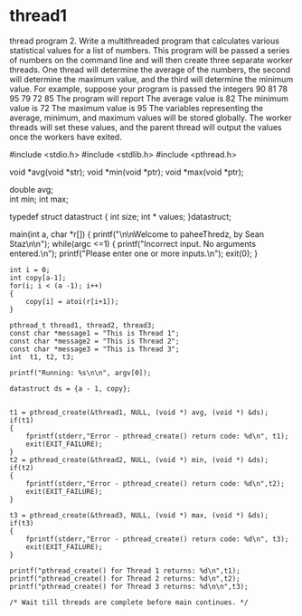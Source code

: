 # thread1
thread program
2.	Write a multithreaded program that calculates various statistical values for a list of numbers. This program will be passed a series of numbers on the command line and will then create three separate worker threads. One thread will determine the average of the numbers, the second will determine the maximum value, and the third will determine the minimum value. For example, suppose your program is passed the integers 
90 81 78 95 79 72 85
The program will report
The average value is 82
The minimum value is 72
The maximum value is 95 
The variables representing the average, minimum, and maximum values will be stored globally. The worker threads will set these values, and the parent thread will output the values once the workers have exited. 


#include <stdio.h>
#include <stdlib.h>
#include <pthread.h>
 
void *avg(void *str);
void *min(void *ptr);
void *max(void *ptr);

double avg;        
int min;
int max;

typedef struct datastruct
{
    int size;
    int * values;
}datastruct;

main(int a, char *r[])
{
	printf("\n\nWelcome to paheeThredz, by Sean Staz\n\n");
    while(argc <=1)
    {
        printf("Incorrect input. No arguments entered.\n");
        printf("Please enter one or more inputs.\n");
        exit(0);
	}
    
    int i = 0;
    int copy[a-1];
    for(i; i < (a -1); i++)
    {
        copy[i] = atoi(r[i+1]);
    }
        
    pthread_t thread1, thread2, thread3;
    const char *message1 = "This is Thread 1";
    const char *message2 = "This is Thread 2";
    const char *message3 = "This is Thread 3";
    int  t1, t2, t3;
 
    printf("Running: %s\n\n", argv[0]);
    
    datastruct ds = {a - 1, copy};
 
   
    t1 = pthread_create(&thread1, NULL, (void *) avg, (void *) &ds);
    if(t1)
    {
        fprintf(stderr,"Error - pthread_create() return code: %d\n", t1);
        exit(EXIT_FAILURE);
    }
    t2 = pthread_create(&thread2, NULL, (void *) min, (void *) &ds);
    if(t2)
    {
        fprintf(stderr,"Error - pthread_create() return code: %d\n",t2);
        exit(EXIT_FAILURE);
    }
     
    t3 = pthread_create(&thread3, NULL, (void *) max, (void *) &ds);
    if(t3)
    {
        fprintf(stderr,"Error - pthread_create() return code: %d\n", t3);
        exit(EXIT_FAILURE);
    }
 
    printf("pthread_create() for Thread 1 returns: %d\n",t1);
    printf("pthread_create() for Thread 2 returns: %d\n",t2);
    printf("pthread_create() for Thread 3 returns: %d\n\n",t3);
 
    /* Wait till threads are complete before main continues. */
 
    
   
